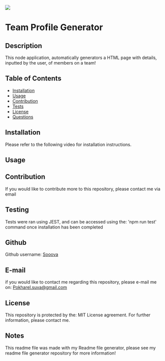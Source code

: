 ![](https://img.shields.io/badge/license-MIT%20License-blue?style=flat-square)
# Team Profile Generator
## Description 
This node application, automatically generators a HTML page with details, inputted by the user, of members on a team!
## Table of Contents 
* [Installation](#installation)
* [Usage](#usage)
* [Contribution](#contribution)
* [Tests](#tests)
* [License](#license)
* [Questions](#questions)

## Installation 
Please refer to the following video for installation instructions.
## Usage 

## Contribution 
If you would like to contribute more to this repository, please contact me via email
## Testing 
Tests were ran using JEST, and can be accessed using the: 'npm run test' command once installation has been completed
## Github
Github username: [Sooova](https://github.com/Sooova)
## E-mail
 if you would like to contact me regarding this repository, please e-mail me on: 
 Pokharel.suva@gmail.com
## License 
This repository is protected by the: MIT License agreement. For further information, please contact me.

## Notes
This readme file was made with my Readme file generator, please see my readme file generator repository for more information!
